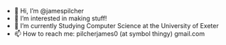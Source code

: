 - 👋 Hi, I’m @jamespilcher
- 👀 I’m interested in making stuff!
- 🌱 I’m currently Studying Computer Science at the University of Exeter
- 📫 How to reach me: pilcherjames0  (at symbol thingy)  gmail.com

<!---
jamespilcher/jamespilcher is a ✨ special ✨ repository because its `README.md` (this file) appears on your GitHub profile.
You can click the Preview link to take a look at your changes.
--->
